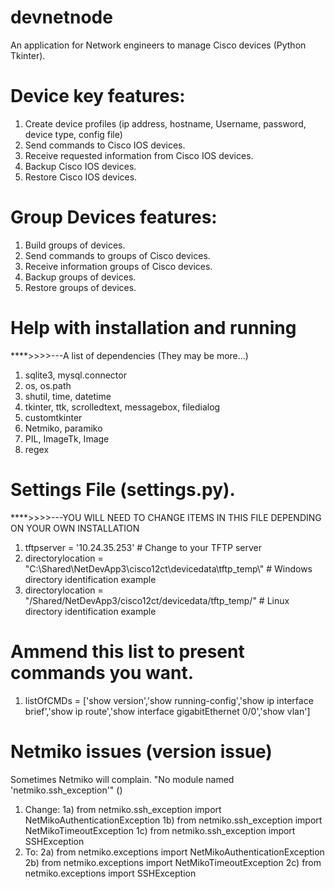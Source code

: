 # devnetnode
An application for Network engineers to manage Cisco devices (Python Tkinter).

# Device key features:
1) Create device profiles (ip address, hostname, Username, password, device type, config file) 
2) Send commands to Cisco IOS devices.
3) Receive requested information from Cisco IOS devices.
4) Backup Cisco IOS devices.
5) Restore Cisco IOS devices.

# Group Devices features:
1) Build groups of devices.
2) Send commands to groups of Cisco devices.
3) Receive information groups of Cisco devices.
4) Backup groups of devices.
5) Restore groups of devices.

# Help with installation and running
****>>>>---A list of dependencies (They may be more...)
1) sqlite3, mysql.connector
2) os, os.path
3) shutil, time, datetime
4) tkinter, ttk, scrolledtext, messagebox, filedialog
5) customtkinter
6) Netmiko, paramiko
7) PIL, ImageTk, Image
8) regex

# Settings File (settings.py).
****>>>>---YOU WILL NEED TO CHANGE ITEMS IN THIS FILE DEPENDING ON YOUR OWN INSTALLATION
1) tftpserver = '10.24.35.253' # Change to your TFTP server
2) directorylocation = "C:\\Shared\\NetDevApp3\\cisco12ct\\devicedata\\tftp_temp\\" # Windows directory identification example
3) directorylocation = "/Shared/NetDevApp3/cisco12ct/devicedata/tftp_temp/" # Linux directory identification example
# Ammend this list to present commands you want.
1) listOfCMDs = ['show version','show running-config','show ip interface brief','show ip route','show interface gigabitEthernet 0/0','show vlan']

# Netmiko issues (version issue)
Sometimes Netmiko will complain.
"No module named 'netmiko.ssh_exception'" ()
1) Change:
1a) from netmiko.ssh_exception import NetMikoAuthenticationException
1b) from netmiko.ssh_exception import NetMikoTimeoutException
1c) from netmiko.ssh_exception import SSHException
2) To:
2a) from netmiko.exceptions import NetMikoAuthenticationException
2b) from netmiko.exceptions import NetMikoTimeoutException
2c) from netmiko.exceptions import SSHException





